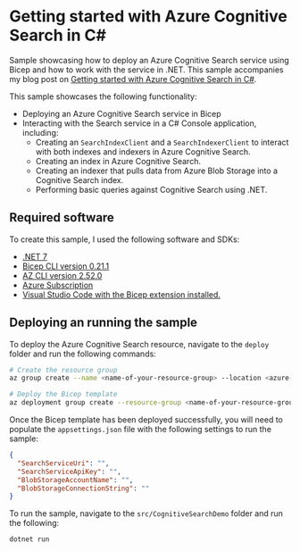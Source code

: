 # Getting started with Azure Cognitive Search in C#

Sample showcasing how to deploy an Azure Cognitive Search service using Bicep and how to work with the service in .NET. This sample accompanies my blog post on [Getting started with Azure Cognitive Search in C#](https://www.willvelida.com/posts/getting-started-azure-cognitive-search/).

This sample showcases the following functionality:

- Deploying an Azure Cognitive Search service in Bicep
- Interacting with the Search service in a C# Console application, including:
    - Creating an ```SearchIndexClient``` and a ```SearchIndexerClient``` to interact with both indexes and indexers in Azure Cognitive Search.
    - Creating an index in Azure Cognitive Search.
    - Creating an indexer that pulls data from Azure Blob Storage into a Cognitive Search index.
    - Performing basic queries against Cognitive Search using .NET.

## Required software

To create this sample, I used the following software and SDKs:

- [.NET 7](https://dotnet.microsoft.com/en-us/download/dotnet/7.0)
- [Bicep CLI version 0.21.1](https://learn.microsoft.com/en-us/azure/azure-resource-manager/bicep/install#azure-cli)
- [AZ CLI version 2.52.0](https://learn.microsoft.com/en-us/cli/azure/install-azure-cli-windows?tabs=azure-cli)
- [Azure Subscription](https://azure.microsoft.com/en-au/free)
- [Visual Studio Code with the Bicep extension installed.](https://learn.microsoft.com/en-us/azure/azure-resource-manager/bicep/install#visual-studio-code-and-bicep-extension)

## Deploying an running the sample

To deploy the Azure Cognitive Search resource, navigate to the ```deploy``` folder and run the following commands:

```bash
# Create the resource group
az group create --name <name-of-your-resource-group> --location <azure-region-close-to-you>

# Deploy the Bicep template
az deployment group create --resource-group <name-of-your-resource-group> --template-file .\deploy\main.bicep
```

Once the Bicep template has been deployed successfully, you will need to populate the ```appsettings.json``` file with the following settings to run the sample:

```json
{
  "SearchServiceUri": "",
  "SearchServiceApiKey": "",
  "BlobStorageAccountName": "",
  "BlobStorageConnectionString": ""
}
```

To run the sample, navigate to the ```src/CognitiveSearchDemo``` folder and run the following:

```dotnet
dotnet run
```
